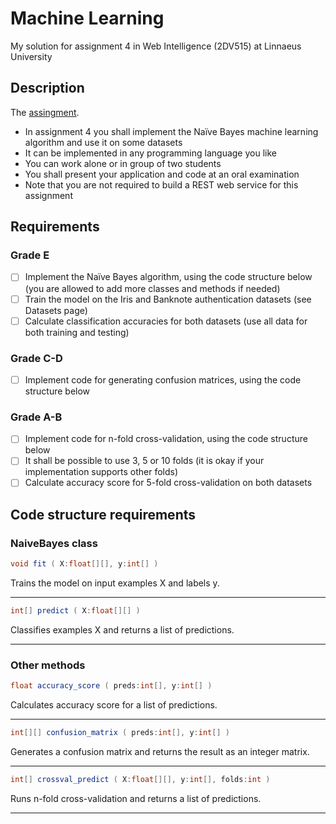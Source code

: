 # Machine Learning
My solution for assignment 4 in Web Intelligence (2DV515) at Linnaeus University

## Description
The [assingment](http://coursepress.lnu.se/kurs/web-intelligence/a4/).

- In assignment 4 you shall implement the Naïve Bayes machine learning algorithm and use it on some datasets
- It can be implemented in any programming language you like
- You can work alone or in group of two students
- You shall present your application and code at an oral examination
- Note that you are not required to build a REST web service for this assignment

## Requirements
### Grade E
- [ ] Implement the Naïve Bayes algorithm, using the code structure below (you are allowed to add more classes and methods if needed)
- [ ] Train the model on the Iris and Banknote authentication datasets (see Datasets page)
- [ ] Calculate classification accuracies for both datasets (use all data for both training and testing)

### Grade C-D
- [ ] Implement code for generating confusion matrices, using the code structure below

### Grade A-B
- [ ] Implement code for n-fold cross-validation, using the code structure below
- [ ] It shall be possible to use 3, 5 or 10 folds (it is okay if your implementation supports other folds)
- [ ] Calculate accuracy score for 5-fold cross-validation on both datasets

## Code structure requirements
### NaiveBayes class
```java
void fit ( X:float[][], y:int[] )
```
Trains the model on input examples X and labels y.

---

```java
int[] predict ( X:float[][] )
```
Classifies examples X and returns a list of predictions.

---

### Other methods
```java
float accuracy_score ( preds:int[], y:int[] )
```
Calculates accuracy score for a list of predictions.

---

```java
int[][] confusion_matrix ( preds:int[], y:int[] )
```
Generates a confusion matrix and returns the result as an integer matrix.

---

```java
int[] crossval_predict ( X:float[][], y:int[], folds:int )
```
Runs n-fold cross-validation and returns a list of predictions.

---
